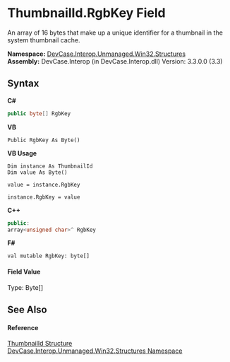# ThumbnailId.RgbKey Field
 

An array of 16 bytes that make up a unique identifier for a thumbnail in the system thumbnail cache.

**Namespace:**&nbsp;<a href="N_DevCase_Interop_Unmanaged_Win32_Structures">DevCase.Interop.Unmanaged.Win32.Structures</a><br />**Assembly:**&nbsp;DevCase.Interop (in DevCase.Interop.dll) Version: 3.3.0.0 (3.3)

## Syntax

**C#**<br />
``` C#
public byte[] RgbKey
```

**VB**<br />
``` VB
Public RgbKey As Byte()
```

**VB Usage**<br />
``` VB Usage
Dim instance As ThumbnailId
Dim value As Byte()

value = instance.RgbKey

instance.RgbKey = value
```

**C++**<br />
``` C++
public:
array<unsigned char>^ RgbKey
```

**F#**<br />
``` F#
val mutable RgbKey: byte[]
```


#### Field Value
Type: Byte[]

## See Also


#### Reference
<a href="T_DevCase_Interop_Unmanaged_Win32_Structures_ThumbnailId">ThumbnailId Structure</a><br /><a href="N_DevCase_Interop_Unmanaged_Win32_Structures">DevCase.Interop.Unmanaged.Win32.Structures Namespace</a><br />